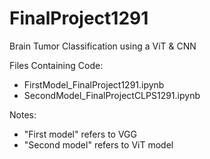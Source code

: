 # FinalProject1291
Brain Tumor Classification using a ViT & CNN

Files Containing Code:
 - FirstModel_FinalProject1291.ipynb
 - SecondModel_FinalProjectCLPS1291.ipynb

Notes:
- "First model" refers to VGG
- "Second model" refers to ViT model
